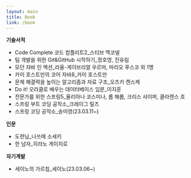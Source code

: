 ```yaml
---
layout: main
title: Book
link: /book
---
```


**기술서적**
- Code Complete 코드 컴플리트2_스티브 맥코넬
- 팀 개발을 위한 Git&GitHub 시작하기_정호영, 진유림
- 모던 자바 인 액션_라울-게이브리얼 우르마, 마리오 푸스코 외 1명
- 카이 호스트만의 코어 자바8_카이 호스트만
- 문제 해결력을 높이는 알고리즘과 자료 구조_오츠키 켄스케
- Do it! 오라클로 배우는 데이터베이스 입문_이지훈
- 전문가를 위한 스프링5_율리아나 코스미나, 롭 해롭, 크리스 샤이퍼, 클라렌스 호 
- 스프링 부트 코딩 공작소_크레이그 릴즈
- 스프링 코딩 공작소_송미영(23.03.11~)

**인문**
- 도련님_나쓰메 소세키
- 한 남자_히라노 게이치로

**자기계발**
- 세이노의 가르침_세이노(23.03.06~)

